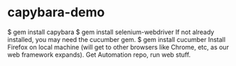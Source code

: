 # capybara-demo

$ gem install capybara
$ gem install selenium-webdriver
If not already installed, you may need the cucumber gem.
$ gem install cucumber
Install Firefox on local machine (will get to other browsers like Chrome, etc, as our web framework expands).
Get Automation repo, run web stuff.
